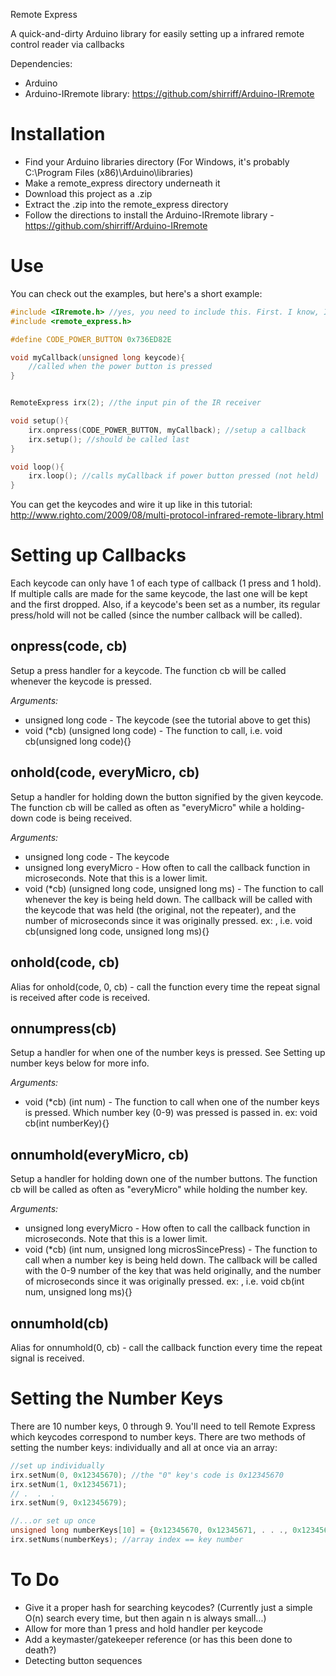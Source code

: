 Remote Express

A quick-and-dirty Arduino library for easily setting up a infrared remote control reader via callbacks

Dependencies:
* Arduino
* Arduino-IRremote library: https://github.com/shirriff/Arduino-IRremote


Installation
============
* Find your Arduino libraries directory (For Windows, it's probably C:\Program Files (x86)\Arduino\libraries\)
* Make a remote_express directory underneath it
* Download this project as a .zip
* Extract the .zip into the remote_express directory
* Follow the directions to install the Arduino-IRremote library - https://github.com/shirriff/Arduino-IRremote

Use
===
You can check out the examples, but here's a short example:

```c++
#include <IRremote.h> //yes, you need to include this. First. I know, I know.
#include <remote_express.h>

#define CODE_POWER_BUTTON 0x736ED82E

void myCallback(unsigned long keycode){
	//called when the power button is pressed
}


RemoteExpress irx(2); //the input pin of the IR receiver

void setup(){
	irx.onpress(CODE_POWER_BUTTON, myCallback); //setup a callback
	irx.setup(); //should be called last
}

void loop(){
	irx.loop(); //calls myCallback if power button pressed (not held)
}

```

You can get the keycodes and wire it up like in this tutorial: http://www.righto.com/2009/08/multi-protocol-infrared-remote-library.html

Setting up Callbacks
====================
Each keycode can only have 1 of each type of callback (1 press and 1 hold). If multiple calls are made for the same keycode, the last one will be kept and the first dropped. Also, if a keycode's been set as a number, its regular press/hold will not be called (since the number callback will be called).

onpress(code, cb)
-----------------
Setup a press handler for a keycode. The function cb will be called whenever the keycode is pressed.

_Arguments:_
* unsigned long code - The keycode (see the tutorial above to get this)
* void (*cb) (unsigned long code) - The function to call, i.e. void cb(unsigned long code){}

onhold(code, everyMicro, cb)
----------------------------
Setup a handler for holding down the button signified by the given keycode. The function cb will be called as often as "everyMicro" while a holding-down code is being received. 

_Arguments:_
* unsigned long code - The keycode
* unsigned long everyMicro - How often to call the callback function in microseconds. Note that this is a lower limit.
* void (*cb) (unsigned long code, unsigned long ms) - The function to call whenever the key is being held down. The callback will be called with the keycode that was held (the original, not the repeater), and the number of microseconds since it was originally pressed. ex: , i.e. void cb(unsigned long code, unsigned long ms){}

onhold(code, cb)
----------------
Alias for onhold(code, 0, cb) - call the function every time the repeat signal is received after code is received.

onnumpress(cb)
--------------
Setup a handler for when one of the number keys is pressed. See Setting up number keys below for more info.

_Arguments:_
* void (*cb) (int num) - The function to call when one of the number keys is pressed. Which number key (0-9) was pressed is passed in. ex: void cb(int numberKey){}

onnumhold(everyMicro, cb)
-------------------------
Setup a handler for holding down one of the number buttons. The function cb will be called as often as "everyMicro" while holding the number key.

_Arguments:_
* unsigned long everyMicro - How often to call the callback function in microseconds. Note that this is a lower limit.
* void (*cb) (int num, unsigned long microsSincePress) - The function to call when a number key is being held down. The callback will be called with the 0-9 number of the key that was held originally, and the number of microseconds since it was originally pressed. ex: , i.e. void cb(int num, unsigned long ms){}

onnumhold(cb)
-------------
Alias for onnumhold(0, cb) - call the callback function every time the repeat signal is received.


Setting the Number Keys
=======================
There are 10 number keys, 0 through 9. You'll need to tell Remote Express which keycodes correspond to number keys. There are two methods of setting the number keys: individually and all at once via an array:

```c++
//set up individually
irx.setNum(0, 0x12345670); //the "0" key's code is 0x12345670
irx.setNum(1, 0x12345671);
// .  .  .
irx.setNum(9, 0x12345679);

//...or set up once
unsigned long numberKeys[10] = {0x12345670, 0x12345671, . . ., 0x12345679};
irx.setNums(numberKeys); //array index == key number

```

To Do
=====
* Give it a proper hash for searching keycodes? (Currently just a simple O(n) search every time, but then again n is always small...)
* Allow for more than 1 press and hold handler per keycode
* Add a keymaster/gatekeeper reference (or has this been done to death?)
* Detecting button sequences 


